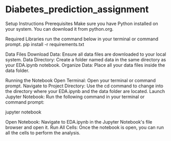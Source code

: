 # Diabetes_prediction_assignment

Setup Instructions
Prerequisites
Make sure you have Python installed on your system. You can download it from python.org.

Required Libraries
run the command below in your terminal or command prompt.
pip install -r requirements.txt

Data Files
Download Data: Ensure all data files are downloaded to your local system.
Data Directory: Create a folder named data in the same directory as your EDA.ipynb notebook.
Organize Data: Place all your data files inside the data folder.

Running the Notebook
Open Terminal: Open your terminal or command prompt.
Navigate to Project Directory: Use the cd command to change into the directory where your EDA.ipynb and the data folder are located.
Launch Jupyter Notebook: Run the following command in your terminal or command prompt:

jupyter notebook

Open Notebook: Navigate to EDA.ipynb in the Jupyter Notebook's file browser and open it.
Run All Cells: Once the notebook is open, you can run all the cells to perform the analysis.
